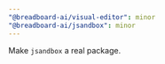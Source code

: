 ```yaml
---
"@breadboard-ai/visual-editor": minor
"@breadboard-ai/jsandbox": minor
---
```


Make `jsandbox` a real package.
